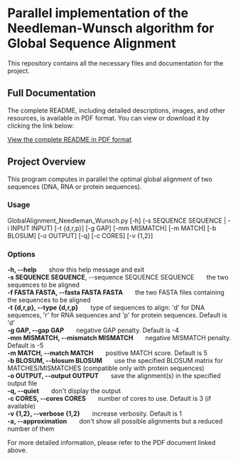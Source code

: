 # Parallel implementation of the Needleman-Wunsch algorithm for Global Sequence Alignment

This repository contains all the necessary files and documentation for the project.

## Full Documentation

The complete README, including detailed descriptions, images, and other resources, is available in PDF format. 
You can view or download it by clicking the link below:

[View the complete README in PDF format](./README.pdf)

## Project Overview

This program computes in parallel the optimal global alignment of two sequences (DNA, RNA or protein sequences).

### Usage
GlobalAlignment_Needleman_Wunsch.py [-h] (-s SEQUENCE SEQUENCE | -i INPUT INPUT) [-t {d,r,p}] [-g GAP] [-mm MISMATCH] [-m MATCH] [-b BLOSUM] 
[-o OUTPUT] [-q] [-c CORES] [-v {1,2}]

### Options
  **-h, --help**           				&nbsp; &nbsp; &nbsp;                  show this help message and exit\
  **-s SEQUENCE SEQUENCE**, --sequence SEQUENCE SEQUENCE &nbsp; &nbsp; &nbsp; the two sequences to be aligned\
  **-f FASTA FASTA, --fasta FASTA FASTA**					&nbsp; &nbsp; &nbsp;        the two FASTA files containing the sequences to be aligned                
  **-t {d,r,p}, --type {d,r,p}**						        &nbsp; &nbsp; &nbsp;      type of sequences to align: 'd' for DNA sequences, 'r' for RNA sequences and 'p' for protein 
                                                        sequences. Default is 'd'\
  **-g GAP, --gap GAP**     							         &nbsp; &nbsp; &nbsp;         negative GAP penalty. Default is -4\
  **-mm MISMATCH, --mismatch MISMATCH**				      &nbsp; &nbsp; &nbsp;        negative MISMATCH penalty. Default is -5\
  **-m MATCH, --match MATCH**						         &nbsp; &nbsp; &nbsp;           positive MATCH score. Default is 5\
  **-b BLOSUM, --blosum BLOSUM**					    &nbsp; &nbsp; &nbsp;              use the specified BLOSUM matrix for MATCHES/MISMATCHES (compatible only with protein sequences)\
  **-o OUTPUT, --output OUTPUT**						&nbsp; &nbsp; &nbsp;                save the alignment(s) in the specified output file\
  **-q, --quiet**           						&nbsp; &nbsp; &nbsp;	                  don't display the output\
  **-c CORES, --cores CORES**						 &nbsp; &nbsp; &nbsp;                   number of cores to use. Default is 3 (if available)\
  **-v {1,2}, --verbose {1,2}**					&nbsp; &nbsp; &nbsp;	                  increase verbosity. Default is 1\
  **-a, --approximation**							  &nbsp; &nbsp; &nbsp;                    don't show all possible alignments but a reduced number of them

For more detailed information, please refer to the PDF document linked above.
